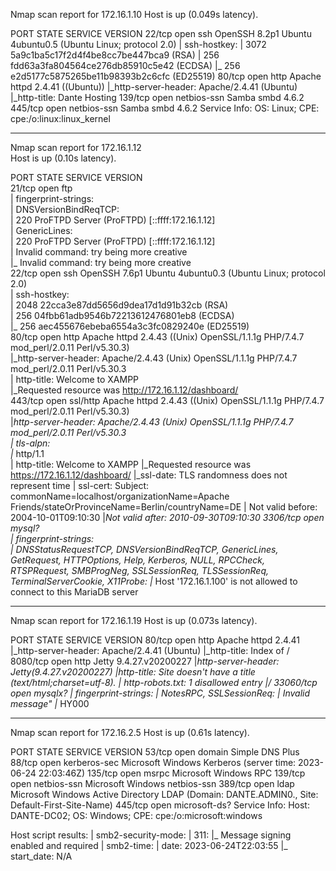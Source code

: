 Nmap scan report for 172.16.1.10
Host is up (0.049s latency).

PORT    STATE SERVICE     VERSION
22/tcp  open  ssh         OpenSSH 8.2p1 Ubuntu 4ubuntu0.5 (Ubuntu Linux; protocol 2.0)
| ssh-hostkey: 
|   3072 5a9c1ba5c17f2d4f4be8cc7be447bca9 (RSA)
|   256 fdd63a3fa804564ce276db85910c5e42 (ECDSA)
|_  256 e2d5177c5875265be11b98393b2c6cfc (ED25519)
80/tcp  open  http        Apache httpd 2.4.41 ((Ubuntu))
|_http-server-header: Apache/2.4.41 (Ubuntu)
|_http-title: Dante Hosting
139/tcp open  netbios-ssn Samba smbd 4.6.2
445/tcp open  netbios-ssn Samba smbd 4.6.2
Service Info: OS: Linux; CPE: cpe:/o:linux:linux_kernel

---
Nmap scan report for 172.16.1.12                                                                                                                                                                               
Host is up (0.10s latency).                                                                                                                                                                                    

PORT     STATE SERVICE  VERSION                                                                                                                                                                                
21/tcp   open  ftp                                                                                                                                                                                             
| fingerprint-strings:                                                                                                                                                                                         
|   DNSVersionBindReqTCP:                                                                                                                                                                                      
|     220 ProFTPD Server (ProFTPD) [::ffff:172.16.1.12]                                                                                                                                                        
|   GenericLines:                                                                                                                                                                                              
|     220 ProFTPD Server (ProFTPD) [::ffff:172.16.1.12]                                                                                                                                                        
|     Invalid command: try being more creative                                                                                                                                                                 
|_    Invalid command: try being more creative                                                                                                                                                                 
22/tcp   open  ssh      OpenSSH 7.6p1 Ubuntu 4ubuntu0.3 (Ubuntu Linux; protocol 2.0)                                                                                                                           
| ssh-hostkey:                                                                                                                                                                                                 
|   2048 22cca3e87dd5656d9dea17d1d91b32cb (RSA)                                                                                                                                                                
|   256 04fbb61adb9546b72213612476801eb8 (ECDSA)                                                                                                                                                               
|_  256 aec455676ebeba6554a3c3fc0829240e (ED25519)                                                                                                                                                             
80/tcp   open  http     Apache httpd 2.4.43 ((Unix) OpenSSL/1.1.1g PHP/7.4.7 mod_perl/2.0.11 Perl/v5.30.3)                                                                                                     
|_http-server-header: Apache/2.4.43 (Unix) OpenSSL/1.1.1g PHP/7.4.7 mod_perl/2.0.11 Perl/v5.30.3                                                                                                               
| http-title: Welcome to XAMPP                                                                                                                                                                                 
|_Requested resource was http://172.16.1.12/dashboard/                                                                                                                                                         
443/tcp  open  ssl/http Apache httpd 2.4.43 ((Unix) OpenSSL/1.1.1g PHP/7.4.7 mod_perl/2.0.11 Perl/v5.30.3)                                                                                                     
|_http-server-header: Apache/2.4.43 (Unix) OpenSSL/1.1.1g PHP/7.4.7 mod_perl/2.0.11 Perl/v5.30.3                                                                                                               
| tls-alpn:                                                                                                                                                                                                    
|_  http/1.1                                       
| http-title: Welcome to XAMPP
|_Requested resource was https://172.16.1.12/dashboard/
|_ssl-date: TLS randomness does not represent time
| ssl-cert: Subject: commonName=localhost/organizationName=Apache Friends/stateOrProvinceName=Berlin/countryName=DE
| Not valid before: 2004-10-01T09:10:30
|_Not valid after:  2010-09-30T09:10:30
3306/tcp open  mysql?                              
| fingerprint-strings:                             
|   DNSStatusRequestTCP, DNSVersionBindReqTCP, GenericLines, GetRequest, HTTPOptions, Help, Kerberos, NULL, RPCCheck, RTSPRequest, SMBProgNeg, SSLSessionReq, TLSSessionReq, TerminalServerCookie, X11Probe: 
|_    Host '172.16.1.100' is not allowed to connect to this MariaDB server

---
Nmap scan report for 172.16.1.19
Host is up (0.073s latency).

PORT      STATE SERVICE VERSION
80/tcp    open  http    Apache httpd 2.4.41
|_http-server-header: Apache/2.4.41 (Ubuntu)
|_http-title: Index of /
8080/tcp  open  http    Jetty 9.4.27.v20200227
|_http-server-header: Jetty(9.4.27.v20200227)
|_http-title: Site doesn't have a title (text/html;charset=utf-8).
| http-robots.txt: 1 disallowed entry 
|_/
33060/tcp open  mysqlx?
| fingerprint-strings: 
|   NotesRPC, SSLSessionReq: 
|     Invalid message"
|_    HY000

---
Nmap scan report for 172.16.2.5
Host is up (0.61s latency).

PORT    STATE SERVICE       VERSION
53/tcp  open  domain        Simple DNS Plus
88/tcp  open  kerberos-sec  Microsoft Windows Kerberos (server time: 2023-06-24 22:03:46Z)
135/tcp open  msrpc         Microsoft Windows RPC
139/tcp open  netbios-ssn   Microsoft Windows netbios-ssn
389/tcp open  ldap          Microsoft Windows Active Directory LDAP (Domain: DANTE.ADMIN0., Site: Default-First-Site-Name)
445/tcp open  microsoft-ds?
Service Info: Host: DANTE-DC02; OS: Windows; CPE: cpe:/o:microsoft:windows

Host script results:
| smb2-security-mode: 
|   311: 
|_    Message signing enabled and required
| smb2-time: 
|   date: 2023-06-24T22:03:55
|_  start_date: N/A
